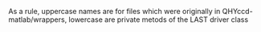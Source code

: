 As a rule, uppercase names are for files which were originally in QHYccd-matlab/wrappers,
lowercase are private metods of the LAST driver class
